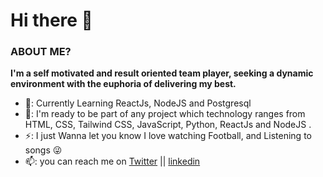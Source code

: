 # Hi there 👋


### ABOUT ME?

**I'm a self motivated and result oriented team player, seeking a dynamic environment with the euphoria of delivering my best.** 

 - 🌱: Currently Learning ReactJs, NodeJS and Postgresql 
 - 👯: I'm ready to be part of any project which technology ranges from HTML, CSS, Tailwind CSS, JavaScript, Python, ReactJs and NodeJS .
 - ⚡: I just Wanna let you know I love watching Football, and Listening to songs 😜
 - 📫: you can reach me on [Twitter](https://twitter.com/dkrestdev) || [linkedin](https://www.linkedin.com/in/oluwatosin-akande1)





<!--
**dkrest1/dkrest1** is a ✨ _special_ ✨ repository because its `README.md` (this file) appears on your GitHub profile.

Here are some ideas to get you started:

- 🔭 I’m currently working on ...
- 🌱 I’m currently learning ...
- 👯 I’m looking to collaborate on ...
- 🤔 I’m looking for help with ...
- 💬 Ask me about ...
- 📫 How to reach me: ...
- 😄 Pronouns: ...
- ⚡ Fun fact: ...
-->
